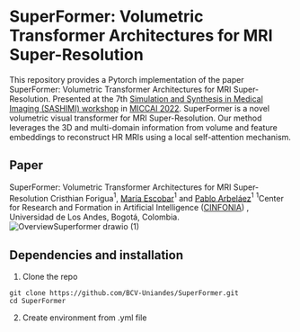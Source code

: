 # SuperFormer: Volumetric Transformer Architectures for MRI Super-Resolution
This repository provides a Pytorch implementation of the paper SuperFormer: Volumetric Transformer Architectures for MRI Super-Resolution. Presented at the 7th [Simulation and Synthesis in Medical Imaging (SASHIMI) workshop](https://2022.sashimi-workshop.org/) in [MICCAI 2022](https://conferences.miccai.org/2022/en/). SuperFormer is a novel volumetric visual transformer for MRI Super-Resolution. Our method leverages the 3D and multi-domain information from volume and feature embeddings to reconstruct HR MRIs using a local self-attention mechanism. 
## Paper
SuperFormer: Volumetric Transformer Architectures for MRI Super-Resolution
Cristhian Forigua$^1$, [María Escobar](https://mc-escobar11.github.io/)$^1$ and [Pablo Arbeláez](https://scholar.google.com.co/citations?user=k0nZO90AAAAJ&hl=en)$^1$
$^1$Center for Research and Formation in Artificial Intelligence ([CINFONIA](https://cinfonia.uniandes.edu.co/)) , Universidad de Los Andes, Bogotá, Colombia.
![OverviewSuperformer drawio (1)](https://user-images.githubusercontent.com/66923636/181068906-77dfbcb3-a373-4af0-9ea8-4af73a531961.png)

## Dependencies and installation 
1. Clone the repo
```
git clone https://github.com/BCV-Uniandes/SuperFormer.git
cd SuperFormer
```
2. Create environment from .yml file
```

```
